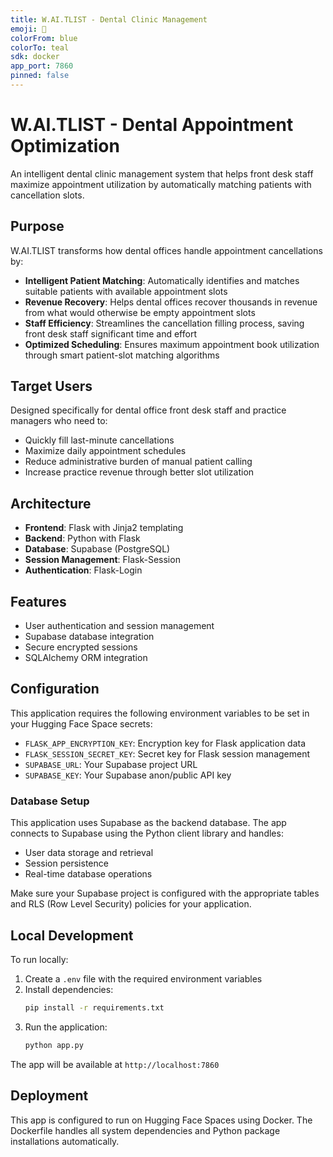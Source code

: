 ```yaml
---
title: W.AI.TLIST - Dental Clinic Management
emoji: 🦷
colorFrom: blue
colorTo: teal
sdk: docker
app_port: 7860
pinned: false
---
```


# W.AI.TLIST - Dental Appointment Optimization

An intelligent dental clinic management system that helps front desk staff maximize appointment utilization by automatically matching patients with cancellation slots.

## Purpose

W.AI.TLIST transforms how dental offices handle appointment cancellations by:

- **Intelligent Patient Matching**: Automatically identifies and matches suitable patients with available appointment slots
- **Revenue Recovery**: Helps dental offices recover thousands in revenue from what would otherwise be empty appointment slots
- **Staff Efficiency**: Streamlines the cancellation filling process, saving front desk staff significant time and effort
- **Optimized Scheduling**: Ensures maximum appointment book utilization through smart patient-slot matching algorithms

## Target Users

Designed specifically for dental office front desk staff and practice managers who need to:
- Quickly fill last-minute cancellations
- Maximize daily appointment schedules
- Reduce administrative burden of manual patient calling
- Increase practice revenue through better slot utilization

## Architecture

- **Frontend**: Flask with Jinja2 templating
- **Backend**: Python with Flask
- **Database**: Supabase (PostgreSQL)
- **Session Management**: Flask-Session
- **Authentication**: Flask-Login

## Features

- User authentication and session management
- Supabase database integration
- Secure encrypted sessions
- SQLAlchemy ORM integration

## Configuration

This application requires the following environment variables to be set in your Hugging Face Space secrets:

- `FLASK_APP_ENCRYPTION_KEY`: Encryption key for Flask application data
- `FLASK_SESSION_SECRET_KEY`: Secret key for Flask session management
- `SUPABASE_URL`: Your Supabase project URL
- `SUPABASE_KEY`: Your Supabase anon/public API key

### Database Setup

This application uses Supabase as the backend database. The app connects to Supabase using the Python client library and handles:

- User data storage and retrieval
- Session persistence
- Real-time database operations

Make sure your Supabase project is configured with the appropriate tables and RLS (Row Level Security) policies for your application.

## Local Development

To run locally:

1. Create a `.env` file with the required environment variables
2. Install dependencies:
   ```bash
   pip install -r requirements.txt
   ```
3. Run the application:
   ```bash
   python app.py
   ```

The app will be available at `http://localhost:7860`

## Deployment

This app is configured to run on Hugging Face Spaces using Docker. The Dockerfile handles all system dependencies and Python package installations automatically.